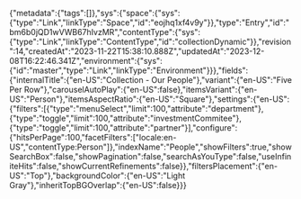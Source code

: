 {"metadata":{"tags":[]},"sys":{"space":{"sys":{"type":"Link","linkType":"Space","id":"eojhq1xf4v9y"}},"type":"Entry","id":"bm6b0jQD1wVWB67hIvzMR","contentType":{"sys":{"type":"Link","linkType":"ContentType","id":"collectionDynamic"}},"revision":14,"createdAt":"2023-11-22T15:38:10.888Z","updatedAt":"2023-12-08T16:22:46.341Z","environment":{"sys":{"id":"master","type":"Link","linkType":"Environment"}}},"fields":{"internalTitle":{"en-US":"Collection - Our People"},"variant":{"en-US":"Five Per Row"},"carouselAutoPlay":{"en-US":false},"itemsVariant":{"en-US":"Person"},"itemsAspectRatio":{"en-US":"Square"},"settings":{"en-US":{"filters":[{"type":"menuSelect","limit":100,"attribute":"department"},{"type":"toggle","limit":100,"attribute":"investmentCommitee"},{"type":"toggle","limit":100,"attribute":"partner"}],"configure":{"hitsPerPage":100,"facetFilters":["locale:en-US","contentType:Person"]},"indexName":"People","showFilters":true,"showSearchBox":false,"showPagination":false,"searchAsYouType":false,"useInfiniteHits":false,"showCurrentRefinements":false}},"filtersPlacement":{"en-US":"Top"},"backgroundColor":{"en-US":"Light Gray"},"inheritTopBGOverlap":{"en-US":false}}}